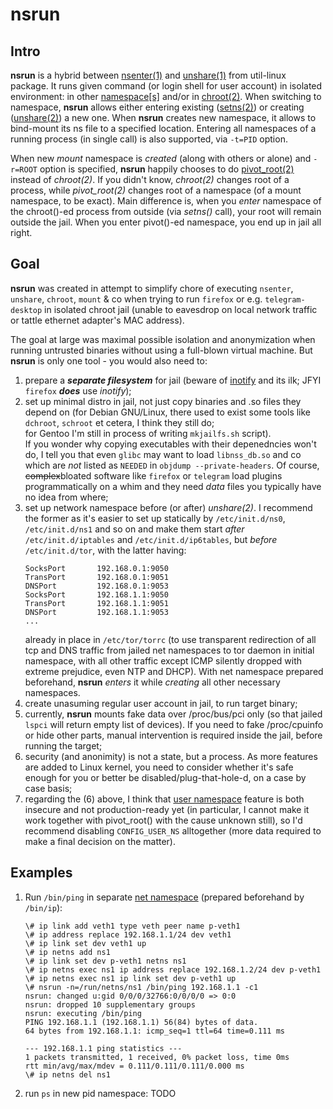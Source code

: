 # nsrun

## Intro

**nsrun** is a hybrid between
[nsenter(1)](https://man7.org/linux/man-pages/man1/nsenter.1.html)
and
[unshare(1)](https://man7.org/linux/man-pages/man1/unshare.1.html)
from util-linux package. It runs given command (or login shell for user
account) in isolated environment: in other
[namespace[s]](https://man7.org/linux/man-pages/man7/namespaces.7.html)
and/or in
[chroot(2)](https://man7.org/linux/man-pages/man2/chroot.2.html).
When switching to namespace, **nsrun** allows either entering existing
([setns(2)](https://man7.org/linux/man-pages/man2/setns.2.html))
or creating
([unshare(2)](https://man7.org/linux/man-pages/man2/unshare.2.html))
a new one. When **nsrun** creates new namespace, it allows to bind-mount its ns
file to a specified location. Entering all namespaces of a running process (in
single call) is also supported, via `-t=PID` option.

When new *mount* namespace is *created* (along with others or alone) and
`-r=ROOT` option is specified, **nsrun** happily chooses to do
[pivot\_root(2)](https://man7.org/linux/man-pages/man2/pivot_root.2.html)
instead of *chroot(2)*. If you didn't know, *chroot(2)* changes root of a
process, while *pivot\_root(2)* changes root of a namespace (of a mount
namespace, to be exact). Main difference is, when you _enter_ namespace of
the chroot()-ed process from outside (via *setns()* call), your root
will remain outside the jail. When you enter pivot()-ed namespace, you end
up in jail all right.

## Goal

**nsrun** was created in attempt to simplify chore of executing `nsenter`,
`unshare`, `chroot`, `mount` & co when trying to run `firefox` or e.g.
`telegram-desktop` in isolated chroot jail (unable to eavesdrop on local
network traffic or tattle ethernet adapter's MAC address).

The goal at large was maximal possible isolation and anonymization when running
untrusted binaries without using a full-blown virtual machine. But **nsrun** is
only one tool - you would also need to:
1. prepare a ___separate filesystem___ for jail (beware of
   [inotify](https://man7.org/linux/man-pages/man7/inotify.7.html)
   and its ilk; JFYI `firefox` ___does___ use *inotify*);
2. set up minimal distro in jail, not just copy binaries and .so files
   they depend on (for Debian GNU/Linux, there used to exist some tools
   like `dchroot`, `schroot` et cetera, I think they still do;  
   for Gentoo I'm still in process of writing `mkjailfs.sh` script).  
   If you wonder why copying executables with their depenedncies won't
   do, I tell you that even `glibc` may want to load `libnss_db.so` and co
   which are _not_ listed as `NEEDED` in `objdump --private-headers`.
   Of course, <strike>complex</strike>bloated software like `firefox` or
   `telegram` load plugins programmatically on a whim and they need _data_
   files you typically have no idea from where;
3. set up network namespace before (or after) *unshare(2)*. I recommend the
   former as it's easier to set up statically by `/etc/init.d/ns0`,
   `/etc/init.d/ns1` and so on and make them start _after_
   `/etc/init.d/iptables` and `/etc/init.d/ip6tables`, but _before_
   `/etc/init.d/tor`, with the latter having:
   ```
   SocksPort       192.168.0.1:9050
   TransPort       192.168.0.1:9051
   DNSPort         192.168.0.1:9053
   SocksPort       192.168.1.1:9050
   TransPort       192.168.1.1:9051
   DNSPort         192.168.1.1:9053
   ...
   ```
   already in place in `/etc/tor/torrc` (to use transparent redirection of all
   tcp and DNS traffic from jailed net namespaces to tor daemon in initial
   namespace, with all other traffic except ICMP silently dropped with extreme
   prejudice, even NTP and DHCP). With net namespace prepared beforehand,
   **nsrun** _enters_ it while _creating_ all other necessary namespaces.
4. create unasuming regular user account in jail, to run target binary;
5. currently, **nsrun** mounts fake data over /proc/bus/pci only (so that
   jailed `lspci` will return empty list of devices). If you need to fake
   /proc/cpuinfo or hide other parts, manual intervention is required inside
   the jail, before running the target;
6. security (and anonimity) is not a state, but a process. As more features are
   added to Linux kernel, you need to consider whether it's safe enough for you
   or better be disabled/plug-that-hole-d, on a case by case basis;
7. regarding the (6) above, I think that
   [user namespace](https://man7.org/linux/man-pages/man7/user_namespaces.7.html)
   feature is both insecure and not production-ready yet (in particular, I
   cannot make it work together with pivot\_root() with the cause unknown still),
   so I'd recommend disabling `CONFIG_USER_NS` alltogether (more data required
   to make a final decision on the matter).

## Examples

1. Run `/bin/ping` in separate
   [net namespace](https://man7.org/linux/man-pages/man7/network_namespaces.7.html)
   (prepared beforehand by `/bin/ip`):
   ```
   \# ip link add veth1 type veth peer name p-veth1
   \# ip address replace 192.168.1.1/24 dev veth1
   \# ip link set dev veth1 up
   \# ip netns add ns1
   \# ip link set dev p-veth1 netns ns1
   \# ip netns exec ns1 ip address replace 192.168.1.2/24 dev p-veth1
   \# ip netns exec ns1 ip link set dev p-veth1 up
   \# nsrun -n=/run/netns/ns1 /bin/ping 192.168.1.1 -c1
   nsrun: changed u:gid 0/0/0/32766:0/0/0/0 => 0:0
   nsrun: dropped 10 supplementary groups
   nsrun: executing /bin/ping
   PING 192.168.1.1 (192.168.1.1) 56(84) bytes of data.
   64 bytes from 192.168.1.1: icmp_seq=1 ttl=64 time=0.111 ms

   --- 192.168.1.1 ping statistics ---
   1 packets transmitted, 1 received, 0% packet loss, time 0ms
   rtt min/avg/max/mdev = 0.111/0.111/0.111/0.000 ms
   \# ip netns del ns1
   ```
2. run `ps` in new pid namespace:
   TODO
